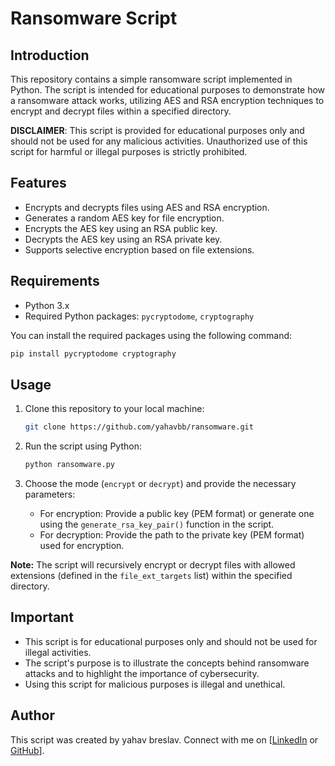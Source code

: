 
# Ransomware Script

## Introduction

This repository contains a simple ransomware script implemented in Python. The script is intended for educational purposes to demonstrate how a ransomware attack works, utilizing AES and RSA encryption techniques to encrypt and decrypt files within a specified directory.

**DISCLAIMER**: This script is provided for educational purposes only and should not be used for any malicious activities. Unauthorized use of this script for harmful or illegal purposes is strictly prohibited.

## Features

- Encrypts and decrypts files using AES and RSA encryption.
- Generates a random AES key for file encryption.
- Encrypts the AES key using an RSA public key.
- Decrypts the AES key using an RSA private key.
- Supports selective encryption based on file extensions.

## Requirements

- Python 3.x
- Required Python packages: `pycryptodome`, `cryptography`

You can install the required packages using the following command:
```bash
pip install pycryptodome cryptography
```

## Usage

1. Clone this repository to your local machine:
   ```bash
   git clone https://github.com/yahavbb/ransomware.git
   ```

2. Run the script using Python:
   ```bash
   python ransomware.py
   ```

3. Choose the mode (`encrypt` or `decrypt`) and provide the necessary parameters:
   - For encryption: Provide a public key (PEM format) or generate one using the `generate_rsa_key_pair()` function in the script.
   - For decryption: Provide the path to the private key (PEM format) used for encryption.

**Note:** The script will recursively encrypt or decrypt files with allowed extensions (defined in the `file_ext_targets` list) within the specified directory.

## Important

- This script is for educational purposes only and should not be used for illegal activities.
- The script's purpose is to illustrate the concepts behind ransomware attacks and to highlight the importance of cybersecurity.
- Using this script for malicious purposes is illegal and unethical.

## Author

This script was created by yahav breslav. Connect with me on [[LinkedIn](https://www.linkedin.com/in/yahav-breslav-bitton/) or [GitHub](https://github.com/yahavbb)].

